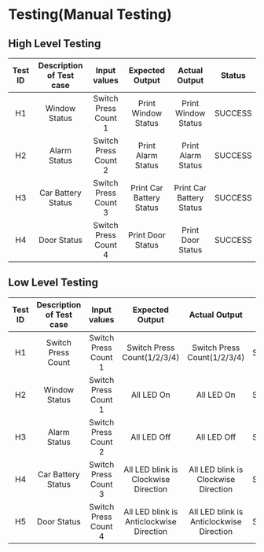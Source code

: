 
# Testing(Manual Testing)
## High Level Testing
| Test ID | Description of Test case | Input values | Expected Output | Actual Output | Status |
|:-----:|:--------------------------:|:--------------:|:-----------------:|:---------------:|:---------:|
| H1  | Window Status| Switch Press Count 1 | Print Window Status | Print Window Status |SUCCESS|
| H2  | Alarm Status | Switch Press Count 2 | Print Alarm Status | Print Alarm Status | SUCCESS |
| H3  | Car Battery Status | Switch Press Count 3 | Print Car Battery Status | Print Car Battery Status | SUCCESS |
| H4  | Door Status | Switch Press Count 4 | Print Door Status | Print Door Status | SUCCESS |

## Low Level Testing
| Test ID | Description of Test case | Input values | Expected Output | Actual Output | Status |
|:-----:|:--------------------------:|:--------------:|:-----------------:|:---------------:|:---------:|
| H1  | Switch Press Count | Switch Press Count 1 | Switch Press Count(1/2/3/4) | Switch Press Count(1/2/3/4) |SUCCESS|
| H2  | Window Status| Switch Press Count 1 | All LED On | All LED On |SUCCESS|
| H3  | Alarm Status | Switch Press Count 2 | All LED Off | All LED Off | SUCCESS |
| H4  | Car Battery Status | Switch Press Count 3 | All LED blink is Clockwise Direction | All LED blink is Clockwise Direction | SUCCESS |
| H5  | Door Status | Switch Press Count 4 | All LED blink is Anticlockwise Direction | All LED blink is Anticlockwise Direction | SUCCESS |
